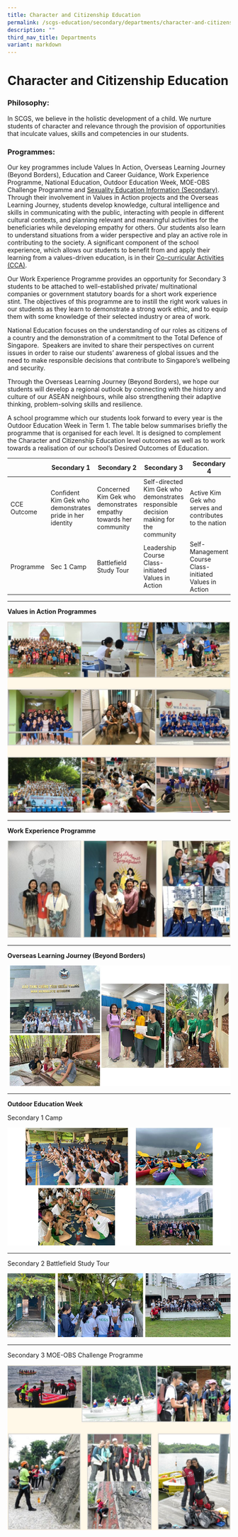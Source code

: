 ```yaml
---
title: Character and Citizenship Education
permalink: /scgs-education/secondary/departments/character-and-citizenship-education/
description: ""
third_nav_title: Departments
variant: markdown
---
```

# **Character and Citizenship Education**

### Philosophy:

In SCGS, we believe in the holistic development of a child. We nurture students of character and relevance through the provision of opportunities that inculcate values, skills and competencies in our students.

### Programmes:

Our key programmes include Values In Action, Overseas Learning Journey (Beyond Borders), Education and Career Guidance, Work Experience Programme, National Education, Outdoor Education Week, MOE-OBS Challenge Programme and&nbsp;[Sexuality Education Information (Secondary)](/files/2025_Sexuality_Education_Information_Secondary.pdf). Through their involvement in Values in Action projects and the Overseas Learning Journey, students develop knowledge, cultural intelligence and skills in communicating with the public, interacting with people in different cultural contexts, and planning relevant and meaningful activities for the beneficiaries while developing empathy for others. Our students also learn to understand situations from a wider perspective and play an active role in contributing to the society. A significant component of the school experience, which allows our students to benefit from and apply their learning from a values-driven education, is in their&nbsp;[Co-curricular Activities (CCA)](/scgs-education/secondary/secondary-division/physical-educationcca/).

Our Work Experience Programme provides an opportunity for Secondary 3 students to be attached to well-established private/ multinational companies or government statutory boards for a short work experience stint. The objectives of this programme are to instill the right work values in our students as they learn to demonstrate a strong work ethic, and to equip them with some knowledge of their selected industry or area of work.

National Education focuses on the understanding of our roles as citizens of a country and the demonstration of a commitment to the Total Defence of Singapore.&nbsp; Speakers are invited to share their perspectives on current issues in order to raise our students’ awareness of global issues and the need to make responsible decisions that contribute to Singapore’s wellbeing and security.

Through the Overseas Learning Journey (Beyond Borders), we hope our students will develop a regional outlook by connecting with the history and culture of our ASEAN neighbours, while also strengthening their adaptive thinking, problem-solving skills and resilience.

A school programme which our students look forward to every year is the Outdoor Education Week in Term 1. The table below summarises briefly the programme that is organised for each level. It is designed to complement the Character and Citizenship Education level outcomes as well as to work towards a realisation of our school’s Desired Outcomes of Education.


| 	| Secondary 1 	| Secondary 2 	| Secondary 3 	| Secondary 4 	|
|---	|---	|---	|---	|---	|
| CCE Outcome 	| Confident Kim Gek who demonstrates pride in her identity 	| Concerned Kim Gek who demonstrates empathy towards her community 	| Self-directed Kim Gek who demonstrates responsible decision making for the community 	| Active Kim Gek who serves and contributes to the nation 	|
| Programme 	| Sec 1 Camp 	| Battlefield Study Tour 	| Leadership Course <br> Class- initiated Values in Action 	| Self-Management Course <br> Class- initiated Values in Action 	|


-------------------------------------------------------------------------

**Values in Action Programmes**

![](/images/CCE-1.jpg)

-------------------------------------------------------------------------

**Work Experience Programme**

![](/images/CCE-3.jpg)


-------------------------------------------------------------------------

**Overseas Learning Journey (Beyond Borders)**

![](/images/Overseas_Learning_Journey.jpg)

-------------------------------------------------------------------------

**Outdoor Education Week**&nbsp;

Secondary 1 Camp

![](/images/Sec_1_camp_CCE.jpg)

-------------------------------------------------------------------------

Secondary 2 Battlefield Study Tour

![](/images/Sec_2_battlefield_CCE.jpg)

-------------------------------------------------------------------------

Secondary 3 MOE-OBS Challenge Programme

![](/images/CCE-6.jpg)